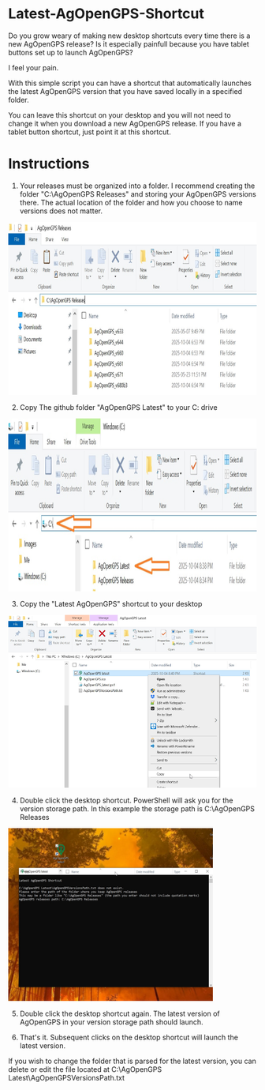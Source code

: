 # Latest-AgOpenGPS-Shortcut

Do you grow weary of making new desktop shortcuts every time there is a new AgOpenGPS release?
Is it especially painfull because you have tablet buttons set up to launch AgOpenGPS?

I feel your pain.

With this simple script you can have a shortcut that automatically launches the latest AgOpenGPS version that you have saved locally in a specified folder.

You can leave this shortcut on your desktop and you will not need to change it when you download a new AgOpenGPS release. If you have a tablet button shortcut, just point it at this shortcut.



# Instructions
1. Your releases must be organized into a folder. I recommend creating the folder "C:\AgOpenGPS Releases" and storing your AgOpenGPS versions there. The actual location of the folder and how you choose to name versions does not matter.
<img src="https://github.com/WildBuckwheat/AgOpenGPS-Latest-Shortcut/blob/main/Images/releasesFolder.jpg" height="350">

2. Copy The github folder "AgOpenGPS Latest" to your C: drive
<img src="https://github.com/WildBuckwheat/AgOpenGPS-Latest-Shortcut/blob/main/Images/latestFolder.jpg" height="350">

3. Copy the "Latest AgOpenGPS" shortcut to your desktop
<img src="https://github.com/WildBuckwheat/AgOpenGPS-Latest-Shortcut/blob/main/Images/shortcut.jpg" height="350">

4. Double click the desktop shortcut. PowerShell will ask you for the version storage path. In this example the storage path is C:\AgOpenGPS Releases
<img src="https://github.com/WildBuckwheat/AgOpenGPS-Latest-Shortcut/blob/main/Images/prompt.jpg" height="350">

5. Double click the desktop shortcut again. The latest version of AgOpenGPS in your version storage path should launch.

6. That's it. Subsequent clicks on the desktop shortcut will launch the latest version.


If you wish to change the folder that is parsed for the latest version, you can delete or edit the file located at C:\AgOpenGPS Latest\AgOpenGPSVersionsPath.txt

